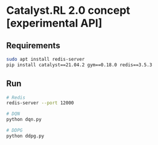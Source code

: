 # Catalyst.RL 2.0 concept [experimental API]

## Requirements
```bash
sudo apt install redis-server
pip install catalyst==21.04.2 gym==0.18.0 redis==3.5.3
```

## Run
```bash
# Redis
redis-server --port 12000

# DQN
python dqn.py

# DDPG
python ddpg.py
```

